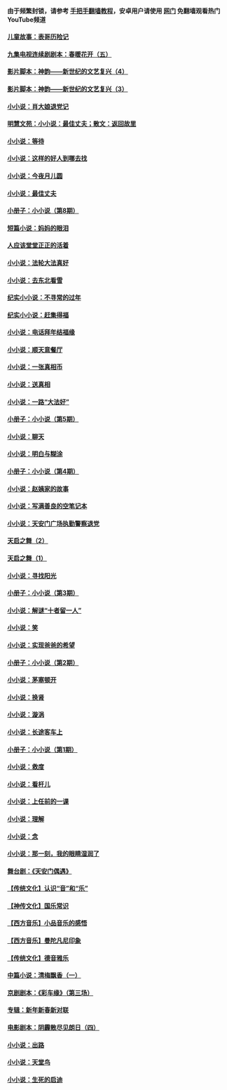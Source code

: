 #### 由于频繁封锁，请参考 [手把手翻墙教程](https://github.com/gfw-breaker/guides/wiki/)，安卓用户请使用 [网门](https://github.com/gfw-breaker/nogfw/blob/master/dl.md?t=05160501) 免翻墙观看热门YouTube频道 

#### [儿童故事：表哥历险记](../pages/328/383535.md?t=05160501) 

#### [九集电视连续剧剧本：春暖花开（五）](../pages/328/275919.md?t=05160501) 

#### [影片脚本：神韵——新世纪的文艺复兴（4）](../pages/328/266089.md?t=05160501) 

#### [影片脚本：神韵——新世纪的文艺复兴（3）](../pages/328/266087.md?t=05160501) 

#### [小小说：肖大娘退党记](../pages/328/239807.md?t=05160501) 

#### [明慧文苑：小小说：最佳丈夫；散文：返回故里](../pages/328/3439.md?t=05160501) 

#### [小小说：等待](../pages/328/223927.md?t=05160501) 

#### [小小说：这样的好人到哪去找](../pages/328/209396.md?t=05160501) 

#### [小小说：今夜月儿圆](../pages/328/193588.md?t=05160501) 

#### [小小说：最佳丈夫](../pages/328/190938.md?t=05160501) 

#### [小册子：小小说（第8期）](../pages/328/188202.md?t=05160501) 

#### [短篇小说：妈妈的眼泪](../pages/328/187712.md?t=05160501) 

#### [人应该堂堂正正的活着](../pages/328/182430.md?t=05160501) 

#### [小小说：法轮大法真好](../pages/328/174669.md?t=05160501) 

#### [小小说：去东北看雪](../pages/328/173882.md?t=05160501) 

#### [纪实小小说：不寻常的过年](../pages/328/173187.md?t=05160501) 

#### [纪实小小说：赶集得福](../pages/328/172652.md?t=05160501) 

#### [小小说：电话拜年结福缘](../pages/328/172533.md?t=05160501) 

#### [小小说：顺天意餐厅](../pages/328/170182.md?t=05160501) 

#### [小小说：一张真相币](../pages/328/169410.md?t=05160501) 

#### [小小说：送真相](../pages/328/166713.md?t=05160501) 

#### [小小说：一路“大法好”](../pages/328/162016.md?t=05160501) 

#### [小册子：小小说（第5期）](../pages/328/161131.md?t=05160501) 

#### [小小说：聊天](../pages/328/159640.md?t=05160501) 

#### [小小说：明白与糊涂](../pages/328/158101.md?t=05160501) 

#### [小册子：小小说（第4期）](../pages/328/158006.md?t=05160501) 

#### [小小说：赵姨家的故事](../pages/328/157843.md?t=05160501) 

#### [小小说：写满善良的空笔记本](../pages/328/157382.md?t=05160501) 

#### [小小说：天安门广场执勤警察退党](../pages/328/156982.md?t=05160501) 

#### [天启之舞（2）](../pages/328/153440.md?t=05160501) 

#### [天启之舞（1）](../pages/328/153439.md?t=05160501) 

#### [小小说：寻找阳光](../pages/328/153065.md?t=05160501) 

#### [小册子：小小说（第3期）](../pages/328/151715.md?t=05160501) 

#### [小小说：解谜“十者留一人”](../pages/328/148967.md?t=05160501) 

#### [小小说：笑](../pages/328/148905.md?t=05160501) 

#### [小小说：实现爸爸的希望](../pages/328/148096.md?t=05160501) 

#### [小册子：小小说（第2期）](../pages/328/147214.md?t=05160501) 

#### [小小说：茅塞顿开](../pages/328/147030.md?t=05160501) 

#### [小小说：换肾](../pages/328/146770.md?t=05160501) 

#### [小小说：漩涡](../pages/328/146683.md?t=05160501) 

#### [小小说：长途客车上](../pages/328/145076.md?t=05160501) 

#### [小册子：小小说（第1期）](../pages/328/143963.md?t=05160501) 

#### [小小说：救度](../pages/328/143927.md?t=05160501) 

#### [小小说：看杆儿](../pages/328/142137.md?t=05160501) 

#### [小小说：上任前的一课](../pages/328/140808.md?t=05160501) 

#### [小小说：理解](../pages/328/140476.md?t=05160501) 

#### [小小说：念](../pages/328/139513.md?t=05160501) 

#### [小小说：那一刻，我的眼睛湿润了](../pages/328/138476.md?t=05160501) 

#### [舞台剧：《天安门偶遇》](../pages/328/117155.md?t=05160501) 

#### [【传统文化】认识“音”和“乐”](../pages/328/108667.md?t=05160501) 

#### [【神传文化】国乐常识](../pages/328/104225.md?t=05160501) 

#### [【西方音乐】小品音乐的感悟](../pages/328/102924.md?t=05160501) 

#### [【西方音乐】曼陀凡尼印象](../pages/328/102922.md?t=05160501) 

#### [【传统文化】德音雅乐](../pages/328/102923.md?t=05160501) 

#### [中篇小说：清梅飘香（一）](../pages/328/101058.md?t=05160501) 

#### [京剧剧本：《彩车缘》（第三场）](../pages/328/96434.md?t=05160501) 

#### [专辑：新年新春新对联](../pages/328/94991.md?t=05160501) 

#### [电影剧本：阴霾散尽见朗日（四）](../pages/328/87081.md?t=05160501) 

#### [小小说：出路](../pages/328/84848.md?t=05160501) 

#### [小小说：天堂鸟](../pages/328/83084.md?t=05160501) 

#### [小小说：生死的启迪](../pages/328/70977.md?t=05160501) 

